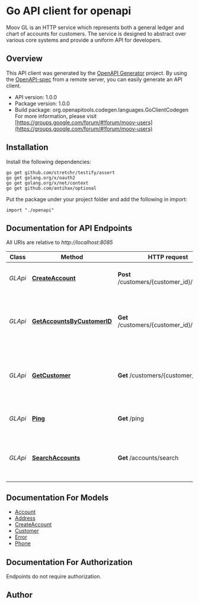 # Go API client for openapi

Moov GL is an HTTP service which represents both a general ledger and chart of accounts for customers. The service is designed to abstract over various core systems and provide a uniform API for developers.

## Overview
This API client was generated by the [OpenAPI Generator](https://openapi-generator.tech) project.  By using the [OpenAPI-spec](https://www.openapis.org/) from a remote server, you can easily generate an API client.

- API version: 1.0.0
- Package version: 1.0.0
- Build package: org.openapitools.codegen.languages.GoClientCodegen
For more information, please visit [https://groups.google.com/forum/#!forum/moov-users](https://groups.google.com/forum/#!forum/moov-users)

## Installation

Install the following dependencies:
```
go get github.com/stretchr/testify/assert
go get golang.org/x/oauth2
go get golang.org/x/net/context
go get github.com/antihax/optional
```

Put the package under your project folder and add the following in import:
```golang
import "./openapi"
```

## Documentation for API Endpoints

All URIs are relative to *http://localhost:8085*

Class | Method | HTTP request | Description
------------ | ------------- | ------------- | -------------
*GLApi* | [**CreateAccount**](docs/GLApi.md#createaccount) | **Post** /customers/{customer_id}/accounts | Create a new account for a Customer
*GLApi* | [**GetAccountsByCustomerID**](docs/GLApi.md#getaccountsbycustomerid) | **Get** /customers/{customer_id}/accounts | Retrieves a list of accounts associated with the customer ID.
*GLApi* | [**GetCustomer**](docs/GLApi.md#getcustomer) | **Get** /customers/{customer_id} | Retrieves a Customer object associated with the customer ID.
*GLApi* | [**Ping**](docs/GLApi.md#ping) | **Get** /ping | Ping the GL service to check if running
*GLApi* | [**SearchAccounts**](docs/GLApi.md#searchaccounts) | **Get** /accounts/search | Search for account which matches all query parameters


## Documentation For Models

 - [Account](docs/Account.md)
 - [Address](docs/Address.md)
 - [CreateAccount](docs/CreateAccount.md)
 - [Customer](docs/Customer.md)
 - [Error](docs/Error.md)
 - [Phone](docs/Phone.md)


## Documentation For Authorization
 Endpoints do not require authorization.


## Author



